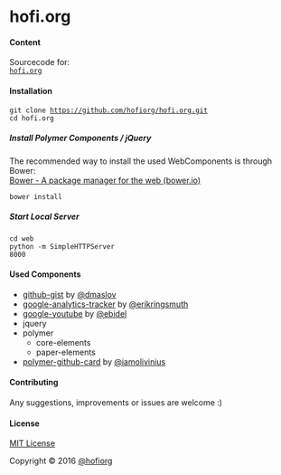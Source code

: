 hofi.org
========

#### Content

Sourcecode for: <br/>
<code>[hofi.org](http://www.hofi.org)</code><br/>

#### Installation

<code>git clone https://github.com/hofiorg/hofi.org.git</code><br/>
<code>cd hofi.org</code><br/>

##### Install Polymer Components / jQuery

The recommended way to install the used WebComponents is through Bower:<br/>
[Bower - A package manager for the web (bower.io)](http://www.bower.io/)

<code>bower install</code><br/>

##### Start Local Server

<code>cd web</code><br/>
<code>python -m SimpleHTTPServer 8000</code><br/>

#### Used Components

* [github-gist](https://github.com/dmaslov/github-gist) by [@dmaslov](https://github.com/dmaslov)
* [google-analytics-tracker](https://github.com/erikringsmuth/google-analytics-tracker) by [@erikringsmuth](https://github.com/erikringsmuth)
* [google-youtube](https://github.com/GoogleWebComponents/google-youtube) by [@ebidel](https://github.com/ebidel)
* jquery
* polymer
    * core-elements
    * paper-elements
* [polymer-github-card](https://github.com/iamolivinius/polymer-github-card) by [@iamolivinius](https://github.com/iamolivinius)

#### Contributing
Any suggestions, improvements or issues are welcome :)

#### License
[MIT License](http://opensource.org/licenses/MIT)

Copyright &copy; 2016 [@hofiorg](https://github.com/hofiorg)

